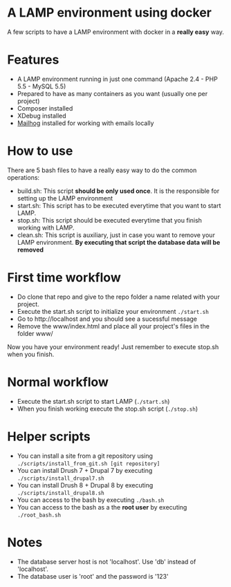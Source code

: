 # A LAMP environment using docker
A few scripts to have a LAMP environment with docker in a **really easy** way.

Features
========
  - A LAMP environment running in just one command (Apache 2.4 - PHP 5.5 - MySQL 5.5)
  - Prepared to have as many containers as you want (usually one per project)
  - Composer installed
  - XDebug installed
  - [Mailhog](https://github.com/mailhog/MailHog) installed for working with emails locally

How to use
=========

There are 5 bash files to have a really easy way to do the common operations:
  - build.sh: This script **should be only used once**. It is the responsible for setting up the LAMP environment
  - start.sh: This script has to be executed everytime that you want to start LAMP.
  - stop.sh: This script should be executed everytime that you finish working with LAMP.
  - clean.sh: This script is auxiliary, just in case you want to remove your LAMP environment. **By executing that script the database data will be removed**

First time workflow
=======
  - Do clone that repo and give to the repo folder a name related with your project.
  - Execute the start.sh script to initialize your environment
``./start.sh``
  - Go to http://localhost and you should see a sucessful message
  - Remove the www/index.html and place all your project's files in the folder www/

Now you have your environment ready! Just remember to execute stop.sh when you finish.

Normal workflow
======

  * Execute the start.sh script to start LAMP (`./start.sh`)
  * When you finish working execute the stop.sh script (`./stop.sh`)

Helper scripts
==========

  - You can install a site from a git repository using `./scripts/install_from_git.sh [git repository]`
  - You can install Drush 7 + Drupal 7 by executing `./scripts/install_drupal7.sh`
  - You can install Drush 8 + Drupal 8 by executing `./scripts/install_drupal8.sh`
  - You can access to the bash by executing `./bash.sh`
  - You can access to the bash as a the **root user** by executing `./root_bash.sh`

Notes
======

  - The database server host is not 'localhost'. Use 'db' instead of 'localhost'.
  - The database user is 'root' and the password is '123'